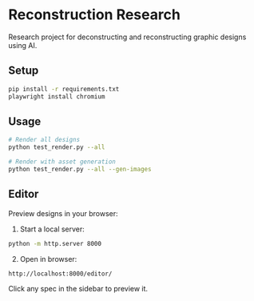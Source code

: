 # Reconstruction Research

Research project for deconstructing and reconstructing graphic designs using AI.

## Setup

```bash
pip install -r requirements.txt
playwright install chromium
```

## Usage

```bash
# Render all designs
python test_render.py --all

# Render with asset generation
python test_render.py --all --gen-images
```

## Editor

Preview designs in your browser:

1. Start a local server:
```bash
python -m http.server 8000
```

2. Open in browser:
```
http://localhost:8000/editor/
```

Click any spec in the sidebar to preview it.
